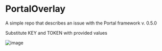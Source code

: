 # PortalOverlay

A simple repo that describes an issue with the Portal framework v. 0.5.0

Substitute KEY and TOKEN with provided values

![image](https://user-images.githubusercontent.com/13049227/164473775-617ab8f9-be46-48e0-96ff-63e38de96c43.png)
